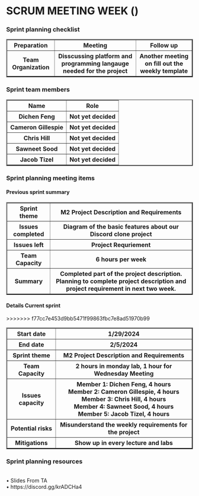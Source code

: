 <h1>SCRUM MEETING WEEK ()</h1>

<h3>  Sprint planning checklist</h3>
<table border = "2">
    <tr>
        <th>Preparation</th>
        <th>Meeting</th>
        <th>Follow up</th>
    <tr>
    <tr >
        <th>Team Organization</th>
        <th>Disscussing platform and programming langauge needed for the project</th>
        <th>Another meeting on fill out the weekly template</th>
    </tr>
</table>
<h3>Sprint team members</h3>
<table border = "2">
    <tr>
        <th>Name</th>
        <th>Role</th>
    <tr>
    <tr >
        <th>Dichen Feng</th>
        <th>Not yet decided</th>
    </tr>
    <tr >
        <th>Cameron Gillespie</th>
        <th>Not yet decided</th>
    </tr>
    <tr >
        <th>Chris Hill</th>
        <th>Not yet decided</th>
    </tr>
    <tr >
        <th>Sawneet Sood</th>
        <th>Not yet decided</th>
    </tr>
    <tr>
        <th>Jacob Tizel</th>
        <th>Not yet decided</th>
    </tr>
</table>

<h3>Sprint planning meeting items</h3>

<h4>Previous sprint summary</h4>

<table border = "2">
    <tr>
        <th>Sprint theme</th>
        <th>M2 Project Description and Requirements</th>
    <tr>
    <tr >
        <th>Issues completed</th>
        <th>Diagram of the basic features about our Discord clone project</th>
    </tr>
    <tr >
        <th>Issues left</th>
        <th>Project Requriement</th>
    </tr>
    <tr >
        <th>Team Capacity</th>
        <th>6 hours per week</th>
    </tr>
    <tr >
        <th>Summary</th>
        <th>Completed part of the project description. Planning to complete project description and project requirement in next two week.</th>
    </tr>
</table>

<h4>Details Current sprint</h4>

<table border = "2">
    <tr>
        <th>Start date</th>
        <th>1/29/2024</th>  
    <tr>
    <tr >
        <th>End date</th>
        <th>2/5/2024</th>
    </tr>
    <tr >
        <th>Sprint theme</th>
        <th>M2 Project Description and Requirements</th>
    </tr>
    <tr >
        <th>Team Capacity</th>
        <th>2 hours in monday lab, 1 hour for Wednesday Meeting </th>
    </tr>
    <tr >
        <th>Issues capacity</th>
        <th>Member 1: Dichen Feng, 4 hours 
            <br>Member 2: Cameron Gillespie, 4 hours
            <br>Member 3: Chris Hill, 4 hours 
            <br>Member 4: Sawneet Sood, 4 hours
            <br>Member 5: Jacob Tizel, 4 hours
        </th>
    </tr>
    <tr >
        <th>Potential risks</th>
        <th>Misunderstand the weekly requirements for the project</th>
>>>>>>> f77cc7e453d9bb5471f99863fbc7e8ad51970b99
    </tr>
    <tr >
        <th>Mitigations</th>
        <th>Show up in every lecture and labs</th>
    </tr>
</table>
<h3>Sprint planning resources</h3>
<br>• Slides From TA
<br>• https://discord.gg/krADCHa4
